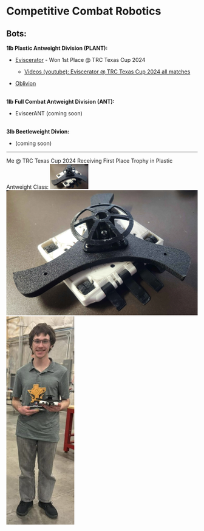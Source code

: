 # Competitive Combat Robotics
**Bots:**
---
**1lb Plastic Antweight Division (PLANT):**

- [Eviscerator](Eviscerator/Eviscerator_(PLANT).md) - Won 1st Place @ TRC Texas Cup 2024
  
  - [Videos (youtube): Eviscerator @ TRC Texas Cup 2024 all matches](https://www.youtube.com/watch?v=gL7ahHKzthY&list=PLaajWfdDszmCy5Lru08SvIwDpJg_W1IqT)
- [Oblivion](Oblivion/Oblivion_(PLANT).md)

<br>**1lb Full Combat Antweight Division (ANT):**

- EviscerANT (coming soon)  
  
<br>**3lb Beetleweight Divion:**
- (coming soon)
---
Me @ TRC Texas Cup 2024 Receiving First Place Trophy in Plastic Antweight Class:
<img src="Eviscerator/ImagesEviscerator/o4.webp" width="20%" />
![Eviscerator V7](Eviscerator/ImagesEviscerator/o4.webp)
![Eviscerator Win](Eviscerator/ImagesEviscerator/w1.png)
